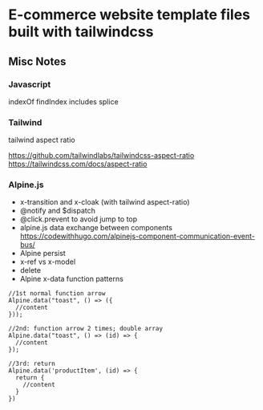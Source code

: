 # E-commerce website template files built with tailwindcss

## Misc Notes

### Javascript

indexOf
findIndex
includes
splice

### Tailwind

tailwind aspect ratio

https://github.com/tailwindlabs/tailwindcss-aspect-ratio
https://tailwindcss.com/docs/aspect-ratio

### Alpine.js

- x-transition and x-cloak (with tailwind aspect-ratio)
- @notify and $dispatch
- @click.prevent to avoid jump to top
- alpine.js data exchange between components https://codewithhugo.com/alpinejs-component-communication-event-bus/
- Alpine persist
- x-ref vs x-model
- delete
- Alpine x-data function patterns

```
//1st normal function arrow
Alpine.data("toast", () => ({
  //content
}));

//2nd: function arrow 2 times; double array
Alpine.data("toast", () => (id) => {
  //content
});

//3rd: return
Alpine.data('productItem', (id) => {
  return {
    //content
  }
})
```
